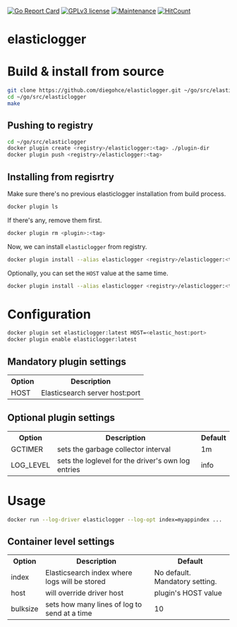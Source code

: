 [![Go Report Card](https://goreportcard.com/badge/github.com/diegohce/elasticlogger)](https://goreportcard.com/report/github.com/diegohce/elasticlogger)
[![GPLv3 license](https://img.shields.io/badge/License-GPLv3-blue.svg)](https://github.com/diegohce/elasticlogger/blob/master/LICENSE)
[![Maintenance](https://img.shields.io/badge/Maintained%3F-yes-green.svg)](https://github.com/diegohce/elasticlogger/graphs/commit-activity)
[![HitCount](http://hits.dwyl.io/diegohce/elasticlogger.svg)](http://hits.dwyl.io/diegohce/elasticlogger)

# elasticlogger

# Build & install from source

```bash
git clone https://github.com/diegohce/elasticlogger.git ~/go/src/elasticlogger
cd ~/go/src/elasticlogger
make
```
## Pushing to registry

```bash
cd ~/go/src/elasticlogger
docker plugin create <registry>/elasticlogger:<tag> ./plugin-dir
docker plugin push <registry>/elasticlogger:<tag>
```
## Installing from regisrtry
Make sure there's no previous elasticlogger installation from build process.
```bash
docker plugin ls
```
If there's any, remove them first.
```bash
docker plugin rm <plugin>:<tag>
```
Now, we can install `elasticlogger` from registry.
```bash
docker plugin install --alias elasticlogger <registry>/elasticlogger:<tag>
```
Optionally, you can set the `HOST` value at the same time.
```bash
docker plugin install --alias elasticlogger <registry>/elasticlogger:<tag> HOST=<elastichost:port>
```

# Configuration

```bash
docker plugin set elasticlogger:latest HOST=<elastic_host:port>
docker plugin enable elasticlogger:latest
```
## Mandatory plugin settings

<table>
<tr>
    <th>Option</th>
    <th>Description</th>
</tr>
<tr>
    <td>HOST</td>
    <td>Elasticsearch server host:port</td>
</tr>
</table>

## Optional plugin settings

<table>
<tr>
    <th>Option</th>
    <th>Description</th>
   <th>Default</th>
</tr>
<tr>
    <td>GCTIMER</td>
    <td>sets the garbage collector interval</td>
    <td>1m</td>
</tr>
<tr>
    <td>LOG_LEVEL</td>
    <td>sets the loglevel for the driver's own log entries</td>
    <td>info</td>
</tr>
</table>

# Usage

```bash
docker run --log-driver elasticlogger --log-opt index=myappindex ...
```

## Container level settings

<table>
<tr>
    <th>Option</th>
    <th>Description</th>
    <th>Default</th>
</tr>
<tr>
    <td>index</td>
    <td>Elasticsearch index where logs will be stored</td>
    <td>No default. Mandatory setting.</td>
</tr>
<tr>
    <td>host</td>
    <td>will override driver host</td>
    <td>plugin's HOST value</td>
</tr>
<tr>
    <td>bulksize</td>
    <td>sets how many lines of log to send at a time</td>
    <td>10</td>
</tr>
</table>


